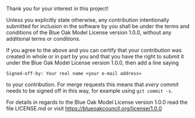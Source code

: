 Thank you for your interest in this project!

Unless you explicitly state otherwise, any contribution intentionally
submitted for inclusion in the software by you shall be under the terms
and conditions of the Blue Oak Model License version 1.0.0, without any
additional terms or conditions.

If you agree to the above and you can certify that your contribution
was created in whole or in part by you and that you have the right to
submit it under the Blue Oak Model License version 1.0.0, then add a
line saying

    Signed-off-by: Your real name <your e-mail address>

to your contribution. For merge requests this means that _every commit_
needs to be signed off in this way, for example using `git commit -s`.

For details in regards to the Blue Oak Model License version 1.0.0
read the file LICENSE.md or visit https://blueoakcouncil.org/license/1.0.0
